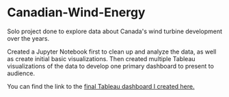 # Canadian-Wind-Energy
Solo project done to explore data about Canada's wind turbine development over the years. 

Created a Jupyter Notebook first to clean up and analyze the data, as well as create initial basic visualizations. Then created multiple Tableau visualizations of the data to develop one primary dashboard to present to audience.

You can find the link to the [final Tableau dashboard I created here.](https://public.tableau.com/app/profile/manaar.salama/viz/CanadianWindEnergy/CanadasWindEnergyEffort)
